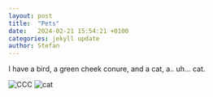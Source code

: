 ```yaml
---
layout: post
title:  "Pets"
date:   2024-02-21 15:54:21 +0100
categories: jekyll update
author: Stefan
---
```


I have a bird, a green cheek conure, and a cat, a.. uh... cat.

![CCC](https://upload.wikimedia.org/wikipedia/commons/f/fc/Green-cheeked_Conure_%28Pyrrhura_molinae%29_-pet_on_food_bowel.jpg)
![cat](https://upload.wikimedia.org/wikipedia/commons/8/80/Brown_and_white_tabby_cat_with_green_eyes_on_stairs-Hisashi-01.jpg)